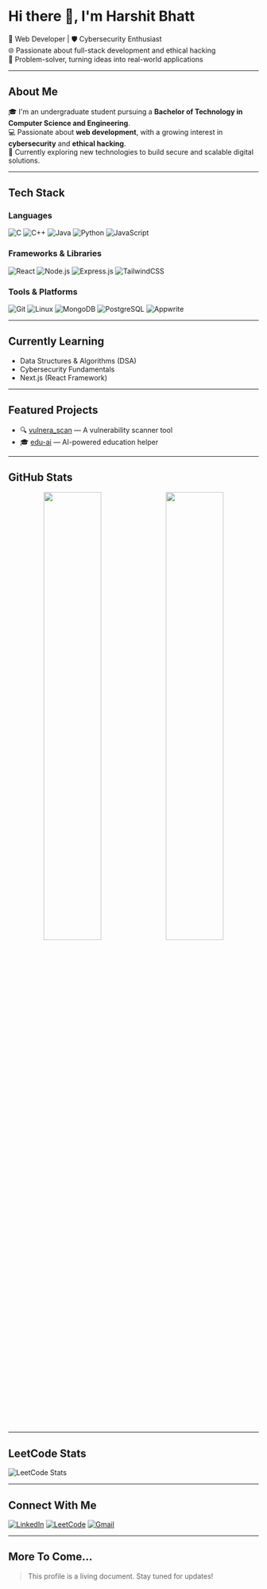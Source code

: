 # Hi there 👋, I'm Harshit Bhatt

🚀 Web Developer | 🛡️ Cybersecurity Enthusiast  
🌐 Passionate about full-stack development and ethical hacking  
🧠 Problem-solver, turning ideas into real-world applications

---

## About Me

🎓 I'm an undergraduate student pursuing a **Bachelor of Technology in Computer Science and Engineering**.  
💻 Passionate about **web development**, with a growing interest in **cybersecurity** and **ethical hacking**.  
🔭 Currently exploring new technologies to build secure and scalable digital solutions.

---

## Tech Stack

### Languages
![C](https://img.shields.io/badge/C-00599C?style=flat&logo=c&logoColor=white)
![C++](https://img.shields.io/badge/C++-00599C?style=flat&logo=c%2b%2b&logoColor=white)
![Java](https://img.shields.io/badge/Java-007396?style=flat&logo=java&logoColor=white)
![Python](https://img.shields.io/badge/Python-3776AB?style=flat&logo=python&logoColor=white)
![JavaScript](https://img.shields.io/badge/JavaScript-F7DF1E?style=flat&logo=javascript&logoColor=black)

### Frameworks & Libraries
![React](https://img.shields.io/badge/React-20232A?style=flat&logo=react&logoColor=61DAFB)
![Node.js](https://img.shields.io/badge/Node.js-339933?style=flat&logo=node.js&logoColor=white)
![Express.js](https://img.shields.io/badge/Express.js-000000?style=flat&logo=express&logoColor=white)
![TailwindCSS](https://img.shields.io/badge/TailwindCSS-38B2AC?style=flat&logo=tailwind-css&logoColor=white)

### Tools & Platforms
![Git](https://img.shields.io/badge/Git-F05032?style=flat&logo=git&logoColor=white)
![Linux](https://img.shields.io/badge/Linux-FCC624?style=flat&logo=linux&logoColor=black)
![MongoDB](https://img.shields.io/badge/MongoDB-47A248?style=flat&logo=mongodb&logoColor=white)
![PostgreSQL](https://img.shields.io/badge/PostgreSQL-336791?style=flat&logo=postgresql&logoColor=white)
![Appwrite](https://img.shields.io/badge/Appwrite-F02E65?style=flat&logo=appwrite&logoColor=white)

---

## Currently Learning

- Data Structures & Algorithms (DSA)  
- Cybersecurity Fundamentals  
- Next.js (React Framework)

---

## Featured Projects

- 🔍 [vulnera_scan](https://github.com/harshit-8723/vulnera_scan) — A vulnerability scanner tool  
- 🎓 [edu-ai](https://github.com/harshit-8723/edu-ai) — AI-powered education helper

---

## GitHub Stats

<p align="center">
  <img src="https://github-readme-stats.vercel.app/api?username=harshit-8723&show_icons=true&theme=tokyonight" width="48%" />
  <img src="https://github-readme-stats.vercel.app/api/top-langs/?username=harshit-8723&layout=compact&theme=tokyonight" width="48%" />
</p>

---

## LeetCode Stats

![LeetCode Stats](https://leetcard.jacoblin.cool/harshit-8723?theme=dark&ext=contest)

---

## Connect With Me

[![LinkedIn](https://img.shields.io/badge/LinkedIn-0077B5?style=flat&logo=linkedin&logoColor=white)](https://linkedin.com/in/harshit-bhatt-0x2214)
[![LeetCode](https://img.shields.io/badge/LeetCode-FFA116?style=flat&logo=leetcode&logoColor=black)](https://leetcode.com/harshit-8723/)
[![Gmail](https://img.shields.io/badge/Gmail-D14836?style=flat&logo=gmail&logoColor=white)](mailto:harshitbhatt8723@gmail.com)
<!-- [![Portfolio](https://img.shields.io/badge/Portfolio-000?style=flat&logo=google-chrome&logoColor=white)](link to be added later) -->

---

## More To Come...

> This profile is a living document. Stay tuned for updates!
